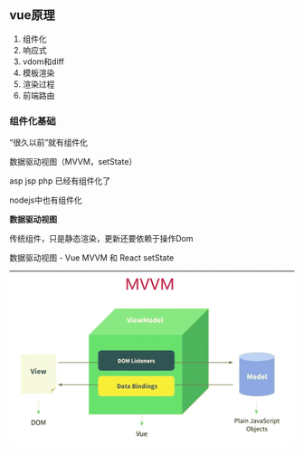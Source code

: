 ## vue原理

1. 组件化
2. 响应式
3. vdom和diff
4. 模板渲染
5. 渲染过程
6. 前端路由

### 组件化基础

“很久以前”就有组件化

数据驱动视图（MVVM，setState）

asp jsp php 已经有组件化了

nodejs中也有组件化

**数据驱动视图**

传统组件，只是静态渲染，更新还要依赖于操作Dom

数据驱动视图 - Vue MVVM 和 React setState

![mvvm](..\static\img\mvvm.png)



